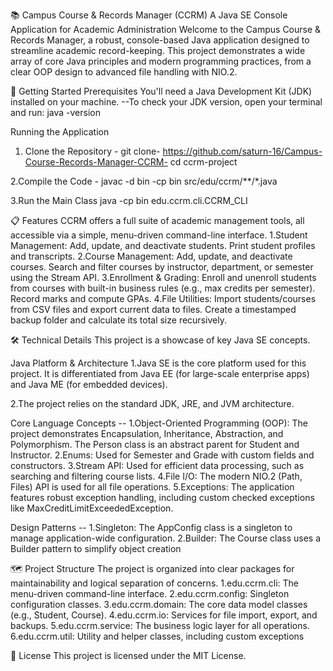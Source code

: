 📚 Campus Course & Records Manager (CCRM)
A Java SE Console Application for Academic Administration
Welcome to the Campus Course & Records Manager, a robust, console-based Java application designed to streamline academic record-keeping. This project demonstrates a wide array of core Java principles and modern programming practices, from a clear OOP design to advanced file handling with NIO.2.

🚀 Getting Started
Prerequisites
You'll need a Java Development Kit (JDK) installed on your machine.
  --To check your JDK version, open your terminal and run: java -version

Running the Application
1. Clone the Repository - 
git clone- https://github.com/saturn-16/Campus-Course-Records-Manager-CCRM-
cd ccrm-project

2.Compile the Code - 
javac -d bin -cp bin src/edu/ccrm/**/*.java

3.Run the Main Class
java -cp bin edu.ccrm.cli.CCRM_CLI

📋 Features
CCRM offers a full suite of academic management tools, all accessible via a simple, menu-driven command-line interface.
1.Student Management: Add, update, and deactivate students. Print student profiles and transcripts.
2.Course Management: Add, update, and deactivate courses. Search and filter courses by instructor, department, or semester using the Stream API.
3.Enrollment & Grading: Enroll and unenroll students from courses with built-in business rules (e.g., max credits per semester). Record marks and compute GPAs.
4.File Utilities: Import students/courses from CSV files and export current data to files. Create a timestamped backup folder and calculate its total size recursively.

🛠️ Technical Details
This project is a showcase of key Java SE concepts.

Java Platform & Architecture
1.Java SE is the core platform used for this project. It is differentiated from Java EE (for large-scale enterprise apps) and Java ME (for embedded devices).

2.The project relies on the standard JDK, JRE, and JVM architecture.

Core Language Concepts --
1.Object-Oriented Programming (OOP): The project demonstrates Encapsulation, Inheritance, Abstraction, and Polymorphism. The Person class is an abstract parent for Student and Instructor.
2.Enums: Used for Semester and Grade with custom fields and constructors.
3.Stream API: Used for efficient data processing, such as searching and filtering course lists.
4.File I/O: The modern NIO.2 (Path, Files) API is used for all file operations.
5.Exceptions: The application features robust exception handling, including custom checked exceptions like MaxCreditLimitExceededException.

Design Patterns --
1.Singleton: The AppConfig class is a singleton to manage application-wide configuration.
2.Builder: The Course class uses a Builder pattern to simplify object creation

🗺️ Project Structure
The project is organized into clear packages for maintainability and logical separation of concerns.
1.edu.ccrm.cli: The menu-driven command-line interface.
2.edu.ccrm.config: Singleton configuration classes.
3.edu.ccrm.domain: The core data model classes (e.g., Student, Course).
4.edu.ccrm.io: Services for file import, export, and backups.
5.edu.ccrm.service: The business logic layer for all operations.
6.edu.ccrm.util: Utility and helper classes, including custom exceptions

📝 License
This project is licensed under the MIT License.
